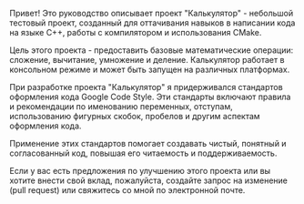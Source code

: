 
Привет! Это руководство описывает проект "Калькулятор" - небольшой тестовый проект, созданный для оттачивания навыков в написании кода на языке C++, работы с компилятором и использования CMake.


Цель этого проекта - предоставить базовые математические операции: сложение, вычитание, умножение и деление. Калькулятор работает в консольном режиме и может быть запущен на различных платформах.


При разработке проекта "Калькулятор" я придерживался стандартов оформления кода Google Code Style. Эти стандарты включают правила и рекомендации по именованию переменных, отступам, использованию фигурных скобок, пробелов и другим аспектам оформления кода.

Применение этих стандартов помогает создавать чистый, понятный и согласованный код, повышая его читаемость и поддерживаемость.

Если у вас есть предложения по улучшению этого проекта или вы хотите внести свой вклад, пожалуйста, создайте запрос на изменение (pull request) или свяжитесь со мной по электронной почте.

 